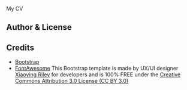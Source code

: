My CV

## Author & License
## Credits
- [Bootstrap](http://getbootstrap.com/)
- [FontAwesome](http://fortawesome.github.io/Font-Awesome/)
This Bootstrap template is made by UX/UI designer [Xiaoying Riley](https://twitter.com/3rdwave_themes) for developers and is 100% FREE under the [Creative Commons Attribution 3.0 License (CC BY 3.0)](http://creativecommons.org/licenses/by/3.0/)


